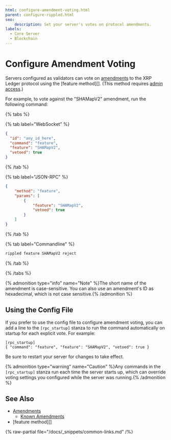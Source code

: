 ```yaml
---
html: configure-amendment-voting.html
parent: configure-rippled.html
seo:
    description: Set your server's votes on protocol amendments.
labels:
  - Core Server
  - Blockchain
---
```

# Configure Amendment Voting

Servers configured as validators can vote on [amendments](../../concepts/networks-and-servers/amendments.md) to the XRP Ledger protocol using the [feature method][]. (This method requires [admin access](../../tutorials/http-websocket-apis/build-apps/get-started.md#admin-access).)

For example, to vote against the "SHAMapV2" amendment, run the following command:

{% tabs %}

{% tab label="WebSocket" %}
```json
{
  "id": "any_id_here",
  "command": "feature",
  "feature": "SHAMapV2",
  "vetoed": true
}
```
{% /tab %}

{% tab label="JSON-RPC" %}
```json
{
    "method": "feature",
    "params": [
        {
            "feature": "SHAMapV2",
            "vetoed": true
        }
    ]
}
```
{% /tab %}

{% tab label="Commandline" %}
```sh
rippled feature SHAMapV2 reject
```
{% /tab %}

{% /tabs %}

{% admonition type="info" name="Note" %}The short name of the amendment is case-sensitive. You can also use an amendment's ID as hexadecimal, which is not case sensitive.{% /admonition %}

## Using the Config File

If you prefer to use the config file to configure amendment voting, you can add a line to the `[rpc_startup]` stanza to run the command automatically on startup for each explicit vote. For example:

```
[rpc_startup]
{ "command": "feature", "feature": "SHAMapV2", "vetoed": true }
```

Be sure to restart your server for changes to take effect.

{% admonition type="warning" name="Caution" %}Any commands in the `[rpc_startup]` stanza run each time the server starts up, which can override voting settings you configured while the server was running.{% /admonition %}

## See Also

- [Amendments](../../concepts/networks-and-servers/amendments.md)
    - [Known Amendments](/resources/known-amendments.md)
- [feature method][]

{% raw-partial file="/docs/_snippets/common-links.md" /%}
